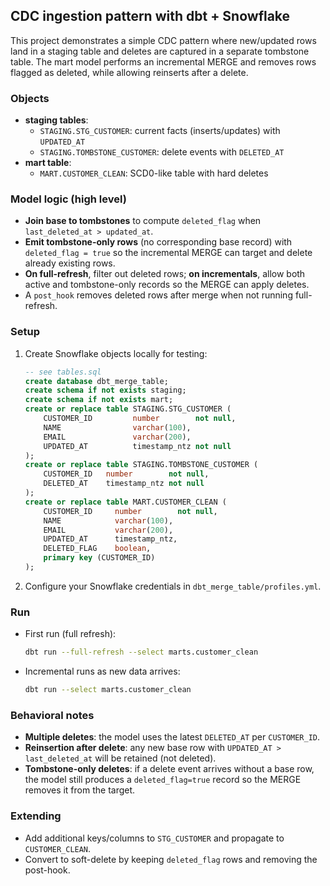 ## CDC ingestion pattern with dbt + Snowflake

This project demonstrates a simple CDC pattern where new/updated rows land in a staging table and deletes are captured in a separate tombstone table. The mart model performs an incremental MERGE and removes rows flagged as deleted, while allowing reinserts after a delete.

### Objects
- **staging tables**:
  - `STAGING.STG_CUSTOMER`: current facts (inserts/updates) with `UPDATED_AT`
  - `STAGING.TOMBSTONE_CUSTOMER`: delete events with `DELETED_AT`
- **mart table**:
  - `MART.CUSTOMER_CLEAN`: SCD0-like table with hard deletes

### Model logic (high level)
- **Join base to tombstones** to compute `deleted_flag` when `last_deleted_at > updated_at`.
- **Emit tombstone-only rows** (no corresponding base record) with `deleted_flag = true` so the incremental MERGE can target and delete already existing rows.
- **On full-refresh**, filter out deleted rows; **on incrementals**, allow both active and tombstone-only records so the MERGE can apply deletes.
- A `post_hook` removes deleted rows after merge when not running full-refresh.

### Setup
1. Create Snowflake objects locally for testing:
   ```sql
   -- see tables.sql
   create database dbt_merge_table;
   create schema if not exists staging;
   create schema if not exists mart;
   create or replace table STAGING.STG_CUSTOMER (
       CUSTOMER_ID         number        not null,
       NAME                varchar(100),
       EMAIL               varchar(200),
       UPDATED_AT          timestamp_ntz not null
   );
   create or replace table STAGING.TOMBSTONE_CUSTOMER (
       CUSTOMER_ID   number        not null,
       DELETED_AT    timestamp_ntz not null
   );
   create or replace table MART.CUSTOMER_CLEAN (
       CUSTOMER_ID     number        not null,
       NAME            varchar(100),
       EMAIL           varchar(200),
       UPDATED_AT      timestamp_ntz,
       DELETED_FLAG    boolean,
       primary key (CUSTOMER_ID)
   );
   ```

2. Configure your Snowflake credentials in `dbt_merge_table/profiles.yml`.

### Run
- First run (full refresh):
  ```bash
  dbt run --full-refresh --select marts.customer_clean
  ```
- Incremental runs as new data arrives:
  ```bash
  dbt run --select marts.customer_clean
  ```

### Behavioral notes
- **Multiple deletes**: the model uses the latest `DELETED_AT` per `CUSTOMER_ID`.
- **Reinsertion after delete**: any new base row with `UPDATED_AT > last_deleted_at` will be retained (not deleted).
- **Tombstone-only deletes**: if a delete event arrives without a base row, the model still produces a `deleted_flag=true` record so the MERGE removes it from the target.

### Extending
- Add additional keys/columns to `STG_CUSTOMER` and propagate to `CUSTOMER_CLEAN`.
- Convert to soft-delete by keeping `deleted_flag` rows and removing the post-hook.
